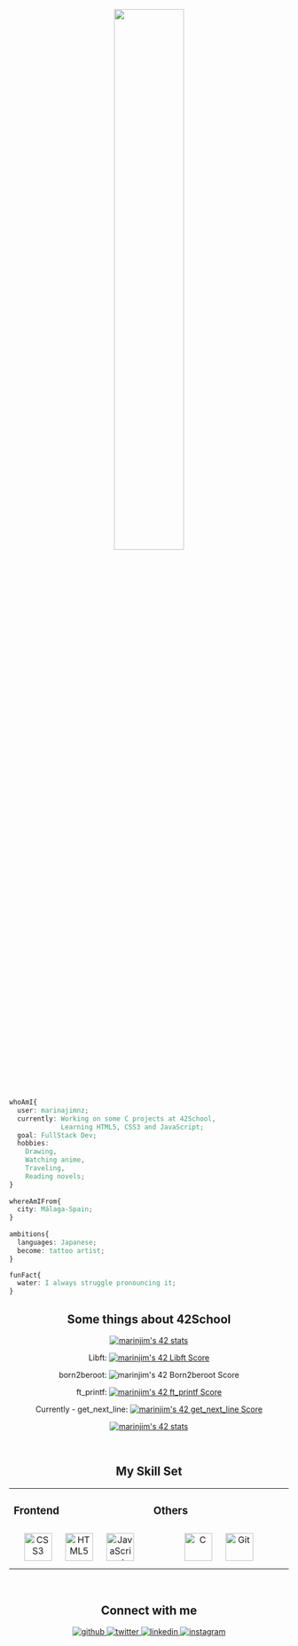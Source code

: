 <div align="center">
<img src="https://rishavanand.github.io/static/images/greetings.gif" align="center" style="width: 50%" />
  
</div>

````CSS
whoAmI{
  user: marinajimnz;
  currently: Working on some C projects at 42School,
             Learning HTML5, CSS3 and JavaScript;
  goal: FullStack Dev;
  hobbies:
    Drawing,
    Watching anime,
    Traveling,
    Reading novels;
}
   
whereAmIFrom{
  city: Málaga-Spain;
}
   
ambitions{
  languages: Japanese;
  become: tattoo artist;
}

funFact{
  water: I always struggle pronouncing it;
}

````


</td></tr></table>  
<div align="center">  
  
## Some things about 42School

[![marinjim's 42 stats](https://badge42.vercel.app/api/v2/clamekn1x00350gidanxmk9bz/stats?cursusId=21&coalitionId=274)](https://github.com/JaeSeoKim/badge42)
  
Libft: [![marinjim's 42 Libft Score](https://badge42.vercel.app/api/v2/clamekn1x00350gidanxmk9bz/project/2794226)](https://github.com/marinajimnz/Libft-42Cursus)

born2beroot: ![marinjim's 42 Born2beroot Score](https://badge42.vercel.app/api/v2/clamekn1x00350gidanxmk9bz/project/2838132)
  
ft_printf: [![marinjim's 42 ft_printf Score](https://badge42.vercel.app/api/v2/clamekn1x00350gidanxmk9bz/project/2842774)](https://github.com/marinajimnz/ft_printf-42Cursus)  

 Currently - get_next_line: [![marinjim's 42 get_next_line Score](https://badge42.vercel.app/api/v2/clamekn1x00350gidanxmk9bz/project/2896375)](https://github.com/JaeSeoKim/badge42)

[![marinjim's 42 stats](https://badge42.vercel.app/api/v2/clamekn1x00350gidanxmk9bz/stats?cursusId=3&coalitionId=piscine)](https://github.com/JaeSeoKim/badge42)
 
<br/>

## My Skill Set  
<table><tr><td valign="top" width="33%">



### Frontend  
<div align="center">  
<a href="https://www.w3schools.com/css/" target="_blank"><img style="margin: 10px" src="https://profilinator.rishav.dev/skills-assets/css3-original-wordmark.svg" alt="CSS3" height="50" /></a>  
<a href="https://en.wikipedia.org/wiki/HTML5" target="_blank"><img style="margin: 10px" src="https://profilinator.rishav.dev/skills-assets/html5-original-wordmark.svg" alt="HTML5" height="50" /></a>  
<a href="https://www.javascript.com/" target="_blank"><img style="margin: 10px" src="https://profilinator.rishav.dev/skills-assets/javascript-original.svg" alt="JavaScript" height="50" /></a>  
</div>

</td><td valign="top" width="33%">



### Others  
<div align="center">  
<a href="https://www.cprogramming.com/" target="_blank"><img style="margin: 10px" src="https://profilinator.rishav.dev/skills-assets/c-original.svg" alt="C" height="50" /></a>  
<a href="https://github.com/" target="_blank"><img style="margin: 10px" src="https://profilinator.rishav.dev/skills-assets/git-scm-icon.svg" alt="Git" height="50" /></a>  
</div>

</td></tr></table>  

<br/>  


## Connect with me  
<div align="center">
<a href="https://github.com/marinajimnz" target="_blank">
<img src=https://img.shields.io/badge/github-%2324292e.svg?&style=for-the-badge&logo=github&logoColor=white alt=github style="margin-bottom: 5px;" />
</a>
<a href="https://twitter.com/marinajimnz" target="_blank">
<img src=https://img.shields.io/badge/twitter-%2300acee.svg?&style=for-the-badge&logo=twitter&logoColor=white alt=twitter style="margin-bottom: 5px;" />
</a>
<a href="https://linkedin.com/in/marina-jimenez-mendez" target="_blank">
<img src=https://img.shields.io/badge/linkedin-%231E77B5.svg?&style=for-the-badge&logo=linkedin&logoColor=white alt=linkedin style="margin-bottom: 5px;" />
</a>
<a href="https://instagram.com/marinart.jimnz" target="_blank">
<img src=https://img.shields.io/badge/instagram-%23000000.svg?&style=for-the-badge&logo=instagram&logoColor=white alt=instagram style="margin-bottom: 5px;" />
</a>  
</div>  
  

<br/>  
